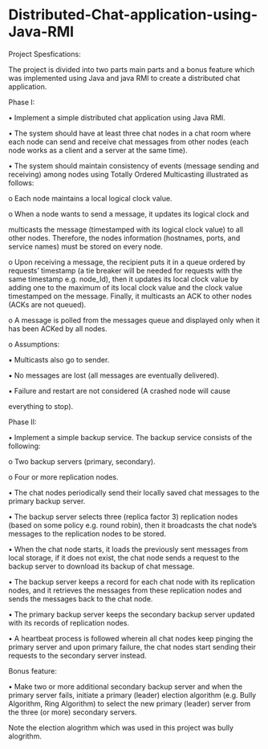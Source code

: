 # Distributed-Chat-application-using-Java-RMI

Project Spesfications:

The project is divided into two parts main parts and a bonus feature which was implemented using Java and java RMI to create a distributed chat application.

Phase I:

• Implement a simple distributed chat application using Java RMI.

• The system should have at least three chat nodes in a chat room where each node
can send and receive chat messages from other nodes (each node works as a client
and a server at the same time).

• The system should maintain consistency of events (message sending and receiving)
among nodes using Totally Ordered Multicasting illustrated as follows:

o Each node maintains a local logical clock value.

o When a node wants to send a message, it updates its logical clock and

multicasts the message (timestamped with its logical clock value) to all other
nodes. Therefore, the nodes information (hostnames, ports, and service
names) must be stored on every node.

o Upon receiving a message, the recipient puts it in a queue ordered by
requests’ timestamp (a tie breaker will be needed for requests with the same
timestamp e.g. node_Id), then it updates its local clock value by adding one
to the maximum of its local clock value and the clock value timestamped on
the message. Finally, it multicasts an ACK to other nodes (ACKs are not
queued).

o A message is polled from the messages queue and displayed only when it has
been ACKed by all nodes.

o Assumptions:

▪ Multicasts also go to sender.

▪ No messages are lost (all messages are eventually delivered).

▪ Failure and restart are not considered (A crashed node will cause

everything to stop).

Phase II:

• Implement a simple backup service. The backup service consists of the following:

o Two backup servers (primary, secondary).

o Four or more replication nodes.

• The chat nodes periodically send their locally saved chat messages to the primary
backup server.

• The backup server selects three (replica factor 3) replication nodes (based on some
policy e.g. round robin), then it broadcasts the chat node’s messages to the
replication nodes to be stored.

• When the chat node starts, it loads the previously sent messages from local storage,
if it does not exist, the chat node sends a request to the backup server to download
its backup of chat message.

• The backup server keeps a record for each chat node with its replication nodes, and
it retrieves the messages from these replication nodes and sends the messages back
to the chat node.

• The primary backup server keeps the secondary backup server updated with its
records of replication nodes.

• A heartbeat process is followed wherein all chat nodes keep pinging the primary
server and upon primary failure, the chat nodes start sending their requests to the
secondary server instead.

Bonus feature:

• Make two or more additional secondary backup server and when the
primary server fails, initiate a primary (leader) election algorithm (e.g. Bully
Algorithm, Ring Algorithm) to select the new primary (leader) server from the three
(or more) secondary servers.

Note the election alogrithm which was used in this project was bully alogrithm.
